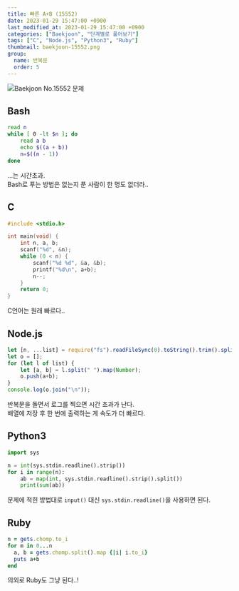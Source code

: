 ```yaml
---
title: 빠른 A+B (15552)
date: 2023-01-29 15:47:00 +0900
last_modified_at: 2023-01-29 15:47:00 +0900
categories: ["Baekjoon", "단계별로 풀어보기"]
tags: ["C", "Node.js", "Python3", "Ruby"]
thumbnail: baekjoon-15552.png
group:
  name: 반복문
  order: 5
---
```


![Baekjoon No.15552 문제](baekjoon-15552.png)

## Bash
```bash
read n
while [ 0 -lt $n ]; do
	read a b
	echo $((a + b))
	n=$((n - 1))
done
```
...는 시간초과.  
Bash로 푸는 방법은 없는지 푼 사람이 한 명도 없더라..

## C
```c
#include <stdio.h>

int main(void) {
	int n, a, b;
	scanf("%d", &n);
	while (0 < n) {
		scanf("%d %d", &a, &b);
		printf("%d\n", a+b);
		n--;
	}
	return 0;
}
```
C언어는 원래 빠르다..

## Node.js
```javascript
let [n, ...list] = require("fs").readFileSync(0).toString().trim().split("\n");
let o = [];
for (let l of list) {
	let [a, b] = l.split(" ").map(Number);
	o.push(a+b);
}
console.log(o.join("\n"));
```
반복문을 돌면서 로그를 찍으면 시간 초과가 난다.  
배열에 저장 후 한 번에 출력하는 게 속도가 더 빠르다.

## Python3
```python
import sys

n = int(sys.stdin.readline().strip())
for i in range(n):
    ab = map(int, sys.stdin.readline().strip().split())
    print(sum(ab))
```
문제에 적힌 방법대로 `input()` 대신 `sys.stdin.readline()`을 사용하면 된다.


## Ruby
```ruby
n = gets.chomp.to_i
for m in 0...n
  a, b = gets.chomp.split().map {|i| i.to_i}
  puts a+b
end
```
의외로 Ruby도 그냥 된다..!
